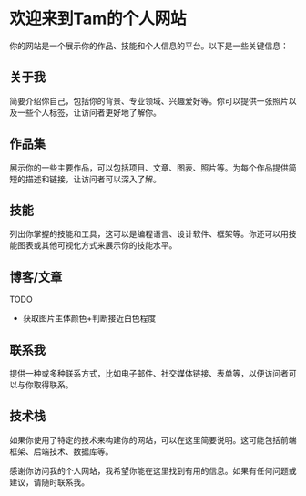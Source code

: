 # 欢迎来到Tam的个人网站

你的网站是一个展示你的作品、技能和个人信息的平台。以下是一些关键信息：

## 关于我

简要介绍你自己，包括你的背景、专业领域、兴趣爱好等。你可以提供一张照片以及一些个人标签，让访问者更好地了解你。

## 作品集

展示你的一些主要作品，可以包括项目、文章、图表、照片等。为每个作品提供简短的描述和链接，让访问者可以深入了解。

## 技能

列出你掌握的技能和工具，这可以是编程语言、设计软件、框架等。你还可以用技能图表或其他可视化方式来展示你的技能水平。

## 博客/文章
TODO 
- 获取图片主体颜色+判断接近白色程度

## 联系我

提供一种或多种联系方式，比如电子邮件、社交媒体链接、表单等，以便访问者可以与你取得联系。

## 技术栈

如果你使用了特定的技术来构建你的网站，可以在这里简要说明。这可能包括前端框架、后端技术、数据库等。

感谢你访问我的个人网站，我希望你能在这里找到有用的信息。如果有任何问题或建议，请随时联系我。


